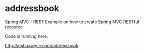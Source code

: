 addressbook
==================

Spring MVC - REST
  Example on how to create Spring MVC RESTful resource

Code is running here:

http://joshuawyse.com/addressbook
